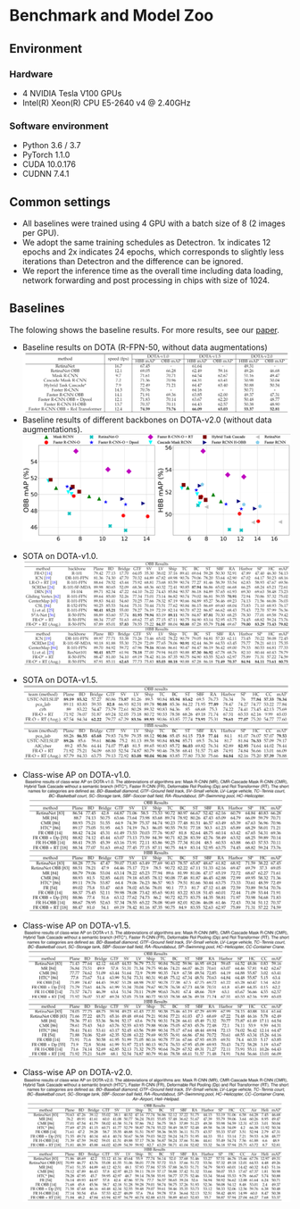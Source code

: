 # Benchmark and Model Zoo

## Environment

### Hardware

- 4 NVIDIA Tesla V100 GPUs
- Intel(R) Xeon(R) CPU E5-2640 v4 @ 2.40GHz
### Software environment

- Python 3.6 / 3.7
- PyTorch 1.1.0
- CUDA 10.0.176
- CUDNN 7.4.1

## Common settings

- All baselines were trained using 4 GPU with a batch size of 8 (2 images per GPU). 
- We adopt the same training schedules as Detectron. 1x indicates 12 epochs and 2x indicates 24 epochs, which corresponds to slightly less iterations than Detectron and the difference can be ignored.
- We report the inference time as the overall time including data loading, network forwarding and post processing in chips with size of 1024.


## Baselines
The folowing shows the baseline results. For more results, see our [paper](https://arxiv.org/abs/2102.12219).
- Baseline results on DOTA (R-FPN-50, without data augmentations)
![benchmarks](benchmarks-dota.png)
- Baseline results of different backbones on DOTA-v2.0 (without data augmentations). 
![speed](speed_accuracy_v8.png)

[comment]: <> (- Ablation study of data augmentation on DOTA-v1.5.)

[comment]: <> (![dataaug]&#40;data-aug.png&#41;)

- SOTA on DOTA-v1.0.
![sota-dota1](sota-dota1.png)

- SOTA on DOTA-v1.5.
![sota-dota15](sota-dota15.png)
  
- Class-wise AP on DOTA-v1.0.
![sota-dota1-clsap](sota-dota1-clsap.png)

- Class-wise AP on DOTA-v1.5.
![sota-dota15-clsap](sota-dota15-clsap.png)

- Class-wise AP on DOTA-v2.0.
![sota-dota2-clsap](sota-dota2-clsap.png)
